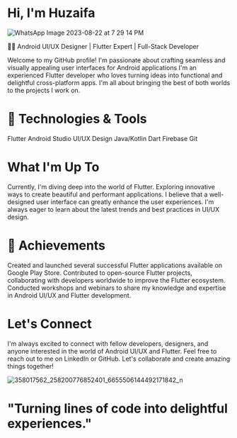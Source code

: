  # Hi, I'm Huzaifa 
 
 ![WhatsApp Image 2023-08-22 at 7 29 14 PM](https://github.com/Zaifi059/Zaifi059/assets/125743722/1548cdd4-9773-437e-a83a-64b35da2af39)


👨‍💻 Android UI/UX Designer | Flutter Expert | Full-Stack Developer

Welcome to my GitHub profile! I'm passionate about crafting seamless and visually appealing user interfaces for Android applications
I'm an experienced Flutter developer who loves turning ideas into functional and delightful cross-platform apps.
I'm all about bringing the best of both worlds to the projects I work on.

# 🔧 Technologies & Tools
 Flutter
  Android Studio
   UI/UX Design
    Java/Kotlin
     Dart
      Firebase
        Git   
        
#  What I'm Up To
Currently, I'm diving deep into the world of Flutter.
Exploring innovative ways to create beautiful and performant applications. 
I believe that a well-designed user interface can greatly enhance the user experiences.
I'm always eager to learn about the latest trends and best practices in UI/UX design.

# 🌟 Achievements
Created and launched several successful Flutter applications available on Google Play Store.
Contributed to open-source Flutter projects, collaborating with developers worldwide to improve the Flutter ecosystem.
Conducted workshops and webinars to share my knowledge and expertise in Android UI/UX and Flutter development.

#  Let's Connect
I'm always excited to connect with fellow developers, designers, and anyone interested in the world of Android UI/UX and Flutter.
Feel free to reach out to me on LinkedIn or GitHub. Let's collaborate and create amazing things together!

![358017562_258200776852401_6655506144492171842_n](https://github.com/Zaifi059/Zaifi059/assets/125743722/f60a6627-c27e-40f7-821d-c0b30493b020)

 
  # "Turning lines of code into delightful experiences."
